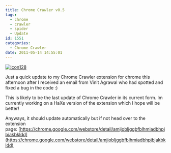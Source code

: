 ```yaml
---
title: Chrome Crawler v0.5
tags:
  - chrome
  - crawler
  - spider
  - Update
id: 1551
categories:
  - Chrome Crawler
date: 2011-05-14 14:55:01
---
```


[![](https://mikecann.co.uk/wp-content/uploads/2011/05/icon128.png "icon128")](https://mikecann.co.uk/wp-content/uploads/2011/05/icon128.png)

Just a quick update to my Chrome Crawler extension for chrome this afternoon after I received an email from Vinit Agrawal who had spotted and fixed a bug in the code :)

This is likely to be the last update of Chrome Crawler in its current form. Im currently working on a HaXe version of the extension which I hope will be better!

Anyways, it should update automatically but if not head over to the extension page: [https://chrome.google.com/webstore/detail/amjiobljggbfblhmiadbhpjbjakbkldd](https://chrome.google.com/webstore/detail/amjiobljggbfblhmiadbhpjbjakbkldd)